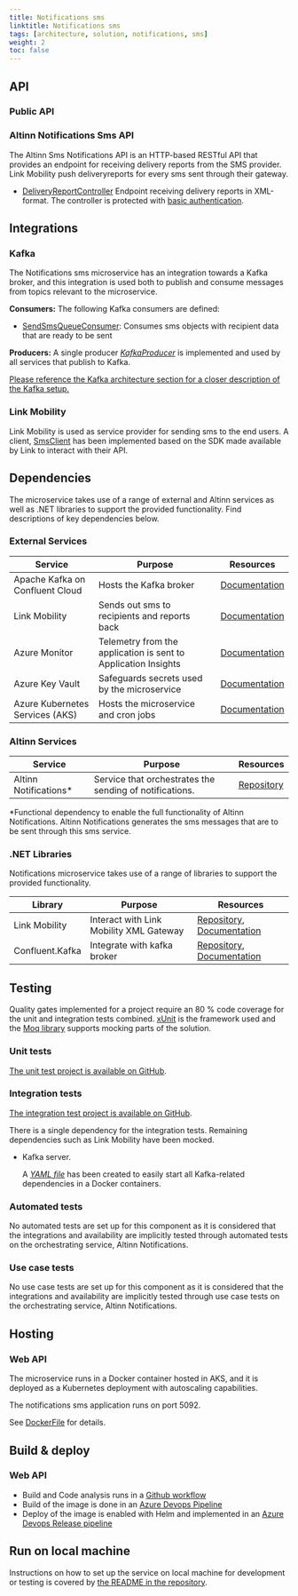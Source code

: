 ```yaml
---
title: Notifications sms
linktitle: Notifications sms
tags: [architecture, solution, notifications, sms]
weight: 2
toc: false
---
```

## API

### Public API
### Altinn Notifications Sms API
The Altinn Sms Notifications API is an HTTP-based RESTful API that provides an endpoint for receiving delivery reports from the SMS provider. 
Link Mobility push deliveryreports for every sms sent through their gateway.
- [DeliveryReportController](https://github.com/Altinn/altinn-notifications-sms/blob/main/src/Altinn.Notifications.Sms/Controllers/DeliveryReportController.cs)
  Endpoint receiving delivery reports in XML-format.
  The controller is protected with [basic authentication](https://github.com/Altinn/altinn-notifications-sms/blob/main/src/Altinn.Notifications.Sms/Configuration/BasicAuthenticationHandler.cs).

## Integrations
### Kafka
The Notifications sms microservice has an integration towards a Kafka broker, and this integration is used
both to publish and consume messages from topics relevant to the microservice. 

**Consumers:**
The following Kafka consumers are defined: 
- [SendSmsQueueConsumer](https://github.com/Altinn/altinn-notifications-sms/blob/main/src/Altinn.Notifications.Sms.Integrations/Consumers/SendSmsQueueConsumer.cs):
  Consumes sms objects with recipient data that are ready to be sent

**Producers:**
A single producer [_KafkaProducer_](https://github.com/Altinn/altinn-notifications-sms/blob/main/src/Altinn.Notifications.Sms.Integrations/Producers/CommonProducer.cs) 
is implemented and used by all services that publish to Kafka. 

[Please reference the Kafka architecture section for a closer description of the Kafka setup.](../kafka/)

### Link Mobility
Link Mobility is used as service provider for sending sms to the end users.
A client, [SmsClient](https://github.com/Altinn/altinn-notifications-sms/blob/main/src/Altinn.Notifications.Sms.Integrations/LinkMobility/SmsClient.cs)
has been implemented based on the SDK made available by Link to interact with their API. 

## Dependencies
The microservice takes use of a range of external and Altinn services as well as .NET libraries to support the provided
functionality. 
Find descriptions of key dependencies below. 

### External Services
| Service | Purpose | Resources |
|-|-|-|
| Apache Kafka on Confluent Cloud | Hosts the Kafka broker | [Documentation](https://www.confluent.io/confluent-cloud/)|
| Link Mobility | Sends out sms to recipients and reports back | [Documentation](https://www.linkmobility.com/no/produkter/kanaler/mobil/sms)|
| Azure Monitor | Telemetry from the application is sent to Application Insights | [Documentation](https://azure.microsoft.com/en-us/products/monitor) |
| Azure Key Vault | Safeguards secrets used by the microservice | [Documentation](https://azure.microsoft.com/en-us/products/key-vault) |
| Azure Kubernetes Services (AKS)| Hosts the microservice and cron jobs | [Documentation](https://azure.microsoft.com/en-us/products/kubernetes-service/) |

### Altinn Services
| Service | Purpose | Resources |
|-|-|-|
| Altinn Notifications* | Service that orchestrates the sending of notifications.| [Repository](https://github.com/Altinn/altinn-notifications-sms) |

\*Functional dependency to enable the full functionality of Altinn Notifications. Altinn Notifications generates the 
sms messages that are to be sent through this sms service.

### .NET Libraries
Notifications microservice takes use of a range of libraries to support the provided functionality. 

| Library   | Purpose                                     | Resources                            |
| --------  | ------------------------------------------- | ---------------------------------------- |
| Link Mobility | Interact with Link Mobility XML Gateway | [Repository](https://github.com/PSWinCom/LinkMobility.PSWin.Client), [Documentation](https://github.com/PSWinCom/LinkMobility.PSWin.Client/blob/main/README.md) |
| Confluent.Kafka | Integrate with kafka broker | [Repository](https://github.com/confluentinc/confluent-kafka-dotnet), [Documentation](https://developer.confluent.io/get-started/dotnet/) |

## Testing

Quality gates implemented for a project require an 80 % code coverage for the unit and integration tests combined.
[xUnit](https://xunit.net/) is the framework used and the [Moq library](https://github.com/moq) supports mocking
parts of the solution.

### Unit tests
[The unit test project is available on GitHub](https://github.com/Altinn/altinn-notifications-sms/tree/main/test/Altinn.Notifications.Sms.Tests).

### Integration tests
[The integration test project is available on GitHub](https://github.com/Altinn/altinn-notifications-sms/tree/main/test/Altinn.Notifications.Sms.IntegrationTests).

There is a single dependency for the integration tests. Remaining dependencies such as Link Mobility have been mocked. 

- Kafka server. 
  
    A [_YAML file_](https://github.com/Altinn/altinn-notifications/blob/main/setup-kafka.yml) has been created to easily 
start all Kafka-related dependencies in a Docker containers.

### Automated tests 
No automated tests are set up for this component as it is considered that the integrations and availability are implicitly tested
through automated tests on the orchestrating service, Altinn Notifications.

### Use case tests
No use case tests are set up for this component as it is considered that the integrations and availability are implicitly tested
through use case tests on the orchestrating service, Altinn Notifications.

## Hosting

### Web API 
The microservice runs in a Docker container hosted in AKS, 
and it is deployed as a Kubernetes deployment with autoscaling capabilities.

The notifications sms application runs on port 5092. 

See [DockerFile](https://github.com/Altinn/altinn-notifications-sms/blob/main/Dockerfile) for details.

## Build & deploy

### Web API 
  - Build and Code analysis runs in a [Github workflow](https://github.com/Altinn/altinn-notifications-sms/actions)
  - Build of the image is done in an [Azure Devops Pipeline](https://dev.azure.com/brreg/altinn-studio/_build?definitionId=476)
  - Deploy of the image is enabled with Helm and implemented in an [Azure Devops Release pipeline](https://dev.azure.com/brreg/altinn-studio/_release?_a=releases&view=all&definitionId=52)

## Run on local machine
Instructions on how to set up the service on local machine for development or testing is covered by 
[the README in the repository](https://github.com/Altinn/altinn-notifications-email). 
